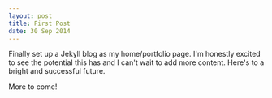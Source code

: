 ```yaml
---
layout: post
title: First Post
date: 30 Sep 2014
---
```



Finally set up a Jekyll blog as my home/portfolio page. I'm honestly excited to see the potential this has and I can't wait to add more content. Here's to a bright and successful future.

More to come!